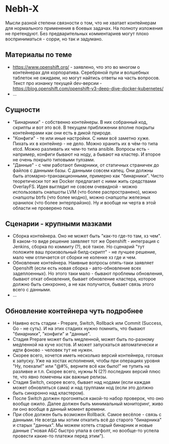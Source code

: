 # Nebh-X

Мысли разной степени связности о том, что не хватает контейнерам для нормального применения в боевых задачах. На полноту изложения не претендуют. Без предварительных комментариев могут плохо восприниматься - сорри, но так и задумано.

## Материалы по теме

* https://www.openshift.org/ - заявлено, что это во многом о контейнерах для корпоратива. Серебряной пули и волшебных таблеток не ожидаем, но могут найтись ответы на часть вопросов. Текст про изнанку текущей dev-версии - https://blog.openshift.com/openshift-v3-deep-dive-docker-kubernetes/
* ...


## Сущности

* "Бинарники" - собственно контейнеры. В них собранный код, скрипты и вот это всё. В текущем приближении вполне покрыты контейнерами как они есть в дикой природе.
* "Конфиги" - те или иные настройки. С ними всё заметно хуже. Пихать их в контейнер - не дело. Можно хранить их в чём-то типа etcd. Можно разливать их чем-то типа ansible. Вопросы есть - например, конфиги бывают на ноду, а бывают на кластер. И второе не очень покрыто типовыми тулзами.
* "Данные" - с чем работают бинарники, от статичных страничек до файлов с данными базы. С данными совсем капец. Они должны быть атомарно-транзакционными, примерно как "бинарники". Чисто теоретически тот же Docker предлагает с ними жить средствами OverlayFS. Идея выглядит не совсем очевидной - можно использовать снапшоты LVM (что более распространено), можно снапшоты btrfs (что более модно), можно снапшоты железных хранилок (что более энтерпрайзно). Ну и вообще ни черта в этой области не проверено пока.


## Сценарии - крупными мазками

* Сборка контейнера. Оно не может быть "как-то где-то там, хз чем". В каком-то виде решение заявляет тот же Openshift - интеграция с Jenkins, сборка по коммиту (?), всё такое. Но сценарий "тут положите ваш произвольный билд-скрипт" - не лучшее решение, мало чем отличается от сборки не коленке хз где и чем.
* Обновление контейнера. Наивные вопросы опять-таки заявляет Openshift (если есть новая сборка - авто-обновление всех задеплоенных). Но этого таки мало - бывают проблемы обновления, бывают откат обновления, бывает обновление кластера, которое должно быть синхронно, а не как получится, бывает связь этого всего с данными.
* ...


## Обновление контейнера чуть подробнее

* Наивно есть стадии - Prepare, Switch, Rollback или Commit (Success, Go - не суть). И на этих стадиях нужно помнить, что бывают "бинарники", "конфиги" и "данные".
* Стадия Prepare может быть медленной, может быть по-разному медленной на куче хостов. И может запускаться автоматически и идти фоново - человек тут не нужен.
* Скорее всего, хочется иметь несколько версий контейнера, готовых к запуску. Уже на хостах исполнения, чтобы при операциях уровня "Ну, поехали!" или "@#%, верните всё как было!" не тупить на разливке и т.п. Скорее всего, нужны N (2?) последних версий плюс те, что явно помечены как важные релизы.
* Стадия Switch, скорее всего, бывает над нодами (если каждая может обновляться сама) и над группами нод (если это должно быть синхронно над кластером).
* После Switch должен прогоняться какой-то набор проверок, что оно вообще ожило. Далее должен быть минимальный мониторинг, живо ли оно вообще в данный момент времени.
* При сбое должен быть возможен Rollback. Самое весёлое - связь с данными. Не всегда мы хотим откатить всё до старого "бинарника" и старых "данных". Мы можем хотеть старый бинарник и новые данные ("новая АБС быстро упала в сегфолт, но вообще-то успела провести какие-то платежи перед этим").
